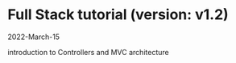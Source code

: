 # Full Stack tutorial (version: v1.2)
2022-March-15
   
introduction to Controllers and MVC architecture

